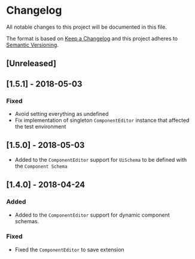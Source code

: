 # Changelog

All notable changes to this project will be documented in this file.

The format is based on [Keep a Changelog](http://keepachangelog.com/en/1.0.0/)
and this project adheres to [Semantic Versioning](http://semver.org/spec/v2.0.0.html).

## [Unreleased]

## [1.5.1] - 2018-05-03

### Fixed

* Avoid setting everything as undefined
* Fix implementation of singleton `ComponentEditor` instance that affected the test environment

## [1.5.0] - 2018-05-03

* Added to the `ComponentEditor` support for `UiSchema` to be defined with the `Component Schema`

## [1.4.0] - 2018-04-24

### Added

* Added to the `ComponentEditor` support for dynamic component schemas.

### Fixed

* Fixed the `ComponentEditor` to save extension
